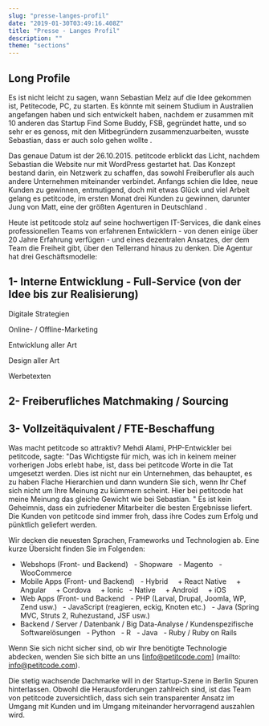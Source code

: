 ```yaml
---
slug: "presse-langes-profil"
date: "2019-01-30T03:49:16.408Z"
title: "Presse - Langes Profil"
description: ""
theme: "sections"
---
```


<Sections>
<Section>
<SectionContent>

# Long Profile

Es ist nicht leicht zu sagen, wann Sebastian Melz auf die Idee gekommen ist, Petitecode, PC, zu starten. Es könnte mit seinem Studium in Australien angefangen haben und sich entwickelt haben, nachdem er zusammen mit 10 anderen das Startup Find Some Buddy, FSB, gegründet hatte, und so sehr er es genoss, mit den Mitbegründern zusammenzuarbeiten, wusste Sebastian, dass er auch solo gehen wollte .

Das genaue Datum ist der 26.10.2015. petitcode erblickt das Licht, nachdem Sebastian die Website nur mit WordPress gestartet hat. Das Konzept bestand darin, ein Netzwerk zu schaffen, das sowohl Freiberufler als auch andere Unternehmen miteinander verbindet. Anfangs schien die Idee, neue Kunden zu gewinnen, entmutigend, doch mit etwas Glück und viel Arbeit gelang es petitcode, im ersten Monat drei Kunden zu gewinnen, darunter Jung von Matt, eine der größten Agenturen in Deutschland .

Heute ist petitcode stolz auf seine hochwertigen IT-Services, die dank eines professionellen Teams von erfahrenen Entwicklern - von denen einige über 20 Jahre Erfahrung verfügen - und eines dezentralen Ansatzes, der dem Team die Freiheit gibt, über den Tellerrand hinaus zu denken. Die Agentur hat drei Geschäftsmodelle:

## 1- Interne Entwicklung - Full-Service (von der Idee bis zur Realisierung)

Digitale Strategien

Online- / Offline-Marketing

Entwicklung aller Art

Design aller Art

Werbetexten

## 2- Freiberufliches Matchmaking / Sourcing

## 3- Vollzeitäquivalent / FTE-Beschaffung

Was macht petitcode so attraktiv? Mehdi Alami, PHP-Entwickler bei petitcode, sagte: "Das Wichtigste für mich, was ich in keinem meiner vorherigen Jobs erlebt habe, ist, dass bei petitcode Worte in die Tat umgesetzt werden. Dies ist nicht nur ein Unternehmen, das behauptet, es zu haben Flache Hierarchien und dann wundern Sie sich, wenn Ihr Chef sich nicht um Ihre Meinung zu kümmern scheint. Hier bei petitcode hat meine Meinung das gleiche Gewicht wie bei Sebastian. " Es ist kein Geheimnis, dass ein zufriedener Mitarbeiter die besten Ergebnisse liefert. Die Kunden von petitcode sind immer froh, dass ihre Codes zum Erfolg und pünktlich geliefert werden.

Wir decken die neuesten Sprachen, Frameworks und Technologien ab. Eine kurze Übersicht finden Sie im Folgenden:

* Webshops (Front- und Backend)
  - Shopware
  - Magento
  - WooCommerce
* Mobile Apps (Front- und Backend)
  - Hybrid
    + React Native
    + Angular
    + Cordova
    + Ionic
  - Native
    + Android
    + iOS
* Web Apps (Front- und Backend
  - PHP (Larval, Drupal, Joomla, WP, Zend usw.)
  - JavaScript (reagieren, eckig, Knoten etc.)
  - Java (Spring MVC, Struts 2, Ruhezustand, JSF usw.)
* Backend / Server / Datenbank / Big Data-Analyse / Kundenspezifische Softwarelösungen
  - Python
  - R
  - Java
  - Ruby / Ruby on Rails

Wenn Sie sich nicht sicher sind, ob wir Ihre benötigte Technologie abdecken, wenden Sie sich bitte an uns [info@petitcode.com] (mailto: info@petitcode.com).

Die stetig wachsende Dachmarke will in der Startup-Szene in Berlin Spuren hinterlassen. Obwohl die Herausforderungen zahlreich sind, ist das Team von petitcode zuversichtlich, dass sich sein transparenter Ansatz im Umgang mit Kunden und im Umgang miteinander hervorragend auszahlen wird.

</SectionContent>
</Section>
</Sections>